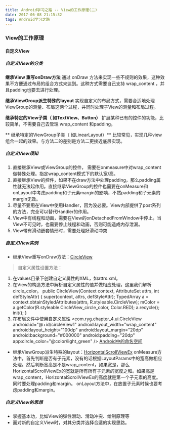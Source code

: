```yaml
---
title: Android学习之路 -- View的工作原理(二)
date: 2017-06-08 21:15:32
tags: Android学习之路
---
```

### View的工作原理
#### 自定义View

##### 自定义View的分类
**继承View 重写onDraw方法**
通过 onDraw 方法来实现一些不规则的效果，这种效果不方便通过布局的组合方式来达到。这种方式需要自己支持 wrap_content ，并且padding也要去进行处理。

**继承ViewGroup派生特殊的layout**
实现自定义的布局方式，需要合适地处理ViewGroup的测量、布局这两个过程，并同时处理子View的测量和布局过程。

**继承特定的View子类（ 如TextView、Button）**
扩展某种已有的控件的功能，比较简单，不需要自己去管理 wrap_content 和padding。

** 继承特定的ViewGroup子类（ 如LinearLayout）**
比较常见，实现几种view组合一起的效果。与方法二的差别是方法二更接近底层实现。

##### 自定义View须知
1. 直接继承View或ViewGroup的控件， 需要在onmeasure中对wrap_content做特殊处理。指定wrap_content模式下的默认宽/高。
2. 直接继承View的控件，如果不在draw方法中处理padding，那么padding属性就无法起作用。直接继承ViewGroup的控件也需要在onMeasure和onLayout中考虑padding和子元素margin的影响，不然padding和子元素的margin无效。
3. 尽量不要用在View中使用Handler，因为没必要。View内部提供了post系列的方法，完全可以替代Handler的作用。
4. View中有线程和动画，需要在View的onDetachedFromWindow中停止。当View不可见时，也需要停止线程和动画，否则可能造成内存泄漏。
5. View带有滑动嵌套情形时，需要处理好滑动冲突

##### 自定义View实例
- 继承View重写onDraw方法：[CircleView](https://github.com/singwhatiwanna/android-art-res/blob/master/Chapter_4/src/com/ryg/chapter_4/ui/CircleView.java)

>自定义属性设置方法：
1. 在values目录下创建自定义属性的XML，如attrs.xml。
		<?xml version="1.0" encoding="utf-8"?>
        <resources>
            <declare-styleable name="CircleView">
                <attr name="circle_color" format="color" />
            </declare-styleable>
        </resources>
2. 在View的构造方法中解析自定义属性的值并做相应处理，这里我们解析circle_color。
		public CircleView(Context context, AttributeSet attrs, int defStyleAttr) {
            super(context, attrs, defStyleAttr);
            TypedArray a = context.obtainStyledAttributes(attrs, R.styleable.CircleView);
            mColor = a.getColor(R.styleable.CircleView_circle_color, Color.RED);
            a.recycle();
            init();
    	}
3. 在布局文件中使用自定义属性
        <LinearLayout xmlns:android="http://schemas.android.com/apk/res/android"
        xmlns:app="http://schemas.android.com/apk/res-auto"
        android:layout_width="match_parent"
        android:layout_height="match_parent"
        android:background="#ffffff"
        android:orientation="vertical" >
        <com.ryg.chapter_4.ui.CircleView
            android:id="@+id/circleView1"
            android:layout_width="wrap_content"
            android:layout_height="100dp"
            android:layout_margin="20dp"
            android:background="#000000"
            android:padding="20dp"
            app:circle_color="@color/light_green" />
    	</LinearLayout>
[Android中的命名空间](http://blog.qiji.tech/archives/3744)

- 继承ViewGroup派生特殊的layout：[HorizontalScrollViewEx](https://github.com/singwhatiwanna/android-art-res/blob/master/Chapter_4/src/com/ryg/chapter_4/ui/HorizontalScrollViewEx.java)
onMeasure方法中，首先判断是否有子元素，没有的话根据LayoutParams中的宽高做相应处理。然后判断宽高是不是wrap_content，如果宽是，那么HorizontalScrollViewEx的宽就是所有所有子元素的宽度之和。如果高是wrap_content，HorizontalScrollViewEx的高度就是第一个子元素的高度。同时要处理padding和margin。
onLayout方法中，在放置子元素时候也要考虑padding和margin。

##### 自定义View的思想
- 掌握基本功，比如View的弹性滑动、滑动冲突、绘制原理等
- 面对新的自定义View时，对其分类并选择合适的实现思路。
